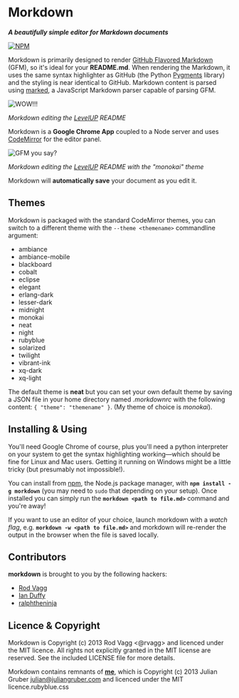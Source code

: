 # Morkdown

***A beautifully simple editor for Markdown documents***

[![NPM](https://nodei.co/npm/morkdown.png?compact=true)](https://nodei.co/npm/morkdown/)

Morkdown is primarily designed to render [GitHub Flavored Markdown](http://github.github.com/github-flavored-markdown/) (GFM), so it's ideal for your **README.md**. When rendering the Markdown, it uses the same syntax highlighter as GitHub (the Python [Pygments](http://pygments.org/) library) and the styling is near identical to GitHub. Markdown content is parsed using [marked](https://github.com/chjj/marked), a JavaScript Markdown parser capable of parsing GFM.

![WOW!!!](http://r.va.gg/morkdown/screenshot-1.png)

*Morkdown editing the [LevelUP](https://github.com/rvagg/node-levelup) README*

Morkdown is a **Google Chrome App** coupled to a Node server and uses [CodeMirror](http://codemirror.net) for the editor panel.

![GFM you say?](http://r.va.gg/morkdown/screenshot-2.png)

*Morkdown editing the [LevelUP](https://github.com/rvagg/node-levelup) README with the "monokai" theme*

Morkdown will **automatically save** your document as you edit it.

## Themes

Morkdown is packaged with the standard CodeMirror themes, you can switch to a different theme with the `--theme <themename>` commandline argument:

  * ambiance
  * ambiance-mobile
  * blackboard
  * cobalt
  * eclipse
  * elegant
  * erlang-dark
  * lesser-dark
  * midnight
  * monokai
  * neat
  * night
  * rubyblue
  * solarized
  * twilight
  * vibrant-ink
  * xq-dark
  * xq-light

The default theme is **neat** but you can set your own default theme by saving a JSON file in your home directory named *.morkdownrc* with the following content: `{ "theme": "themename" }`. (My theme of choice is *monokai*).

## Installing & Using

You'll need Google Chrome of course, plus you'll need a python interpreter on your system to get the syntax highlighting working&mdash;which should be fine for Linux and Mac users. Getting it running on Windows might be a little tricky (but presumably not impossible!).

You can install from [npm](http://npmjs.org), the Node.js package manager, with <b><code>npm install -g morkdown</code></b> (you may need to `sudo` that depending on your setup). Once installed you can simply run the **`morkdown <path to file.md>`** command and you're away!

If you want to use an editor of your choice, launch morkdown with a *watch flag*, e.g. **`morkdown -w <path to file.md>`** and morkdown will re-render the output in the browser when the file is saved locally.

## Contributors

**morkdown** is brought to you by the following hackers:

 * [Rod Vagg](https://github.com/rvagg)
 * [Ian Duffy](https://github.com/imduffy15)
 * [ralphtheninja](https://github.com/ralphtheninja)

## Licence & Copyright

Morkdown is Copyright (c) 2013 Rod Vagg <@rvagg> and licenced under the MIT licence. All rights not explicitly granted in the MIT license are reserved. See the included LICENSE file for more details.

Morkdown contains remnants of **[me](http://github.com/juliangruber/me/)**, which is Copyright (c) 2013 Julian Gruber <julian@juliangruber.com> and licenced under the MIT licence.rubyblue.css
